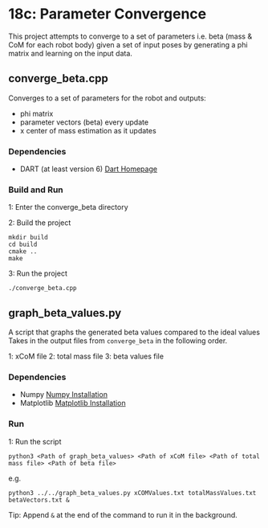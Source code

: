 # 18c: Parameter Convergence
This project attempts to converge to a set of parameters i.e. beta (mass & CoM for each robot body) given a set of input poses by generating a phi matrix and learning on the input data.

## converge\_beta.cpp
Converges to a set of parameters for the robot and outputs:
- phi matrix
- parameter vectors (beta) every update
- x center of mass estimation as it updates

### Dependencies
- DART (at least version 6) [Dart Homepage](https://dartsim.github.io)

### Build and Run
1: Enter the converge\_beta directory

2: Build the project

    mkdir build
    cd build
    cmake ..
    make

3: Run the project

    ./converge_beta.cpp

## graph\_beta\_values.py
A script that graphs the generated beta values compared to the ideal values
Takes in the output files from `converge_beta` in the following order.

1: xCoM file
2: total mass file
3: beta values file

### Dependencies
- Numpy [Numpy Installation](https://www.scipy.org/scipylib/download.html)
- Matplotlib [Matplotlib
  Installation](https://matplotlib.org/users/installing.html)

### Run
1: Run the script

    python3 <Path of graph_beta_values> <Path of xCoM file> <Path of total mass file> <Path of beta file>

e.g.

    python3 ../../graph_beta_values.py xCOMValues.txt totalMassValues.txt betaVectors.txt &

Tip: Append `&` at the end of the command to run it in the background.
